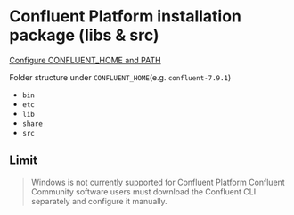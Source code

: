

# Confluent Platform installation package (libs & src)
[Configure CONFLUENT_HOME and PATH](https://docs.confluent.io/platform/current/installation/installing_cp/zip-tar.html#configure-confluent-home-and-path)

Folder structure under `CONFLUENT_HOME`(e.g. `confluent-7.9.1`)
- `bin`
- `etc`
- `lib`
- `share`
- `src`


## Limit
> Windows is not currently supported for Confluent Platform
> Confluent Community software users must download the Confluent CLI separately and configure it manually.